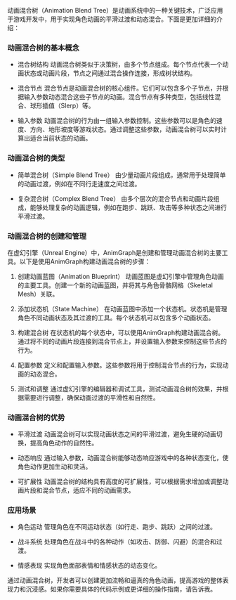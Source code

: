  动画混合树（Animation Blend Tree）是动画系统中的一种关键技术，广泛应用于游戏开发中，用于实现角色动画的平滑过渡和动态混合。下面是更加详细的介绍：

### 动画混合树的基本概念

- 混合树结构
  动画混合树类似于决策树，由多个节点组成。每个节点代表一个动画状态或动画片段，节点之间通过混合操作连接，形成树状结构。

- 混合节点
  混合节点是动画混合树的核心组件。它们可以包含多个子节点，并根据输入参数动态混合这些子节点的动画。混合节点有多种类型，包括线性混合、球形插值（Slerp）等。

- 输入参数
  动画混合树的行为由一组输入参数控制。这些参数可以是角色的速度、方向、地形坡度等游戏状态。通过调整这些参数，动画混合树可以实时计算出适合当前状态的动画。

### 动画混合树的类型

- 简单混合树（Simple Blend Tree）
  由少量动画片段组成，通常用于处理简单的动画过渡，例如在不同行走速度之间过渡。

- 复杂混合树（Complex Blend Tree）
  由多个层次的混合节点和动画片段组成，能够处理复杂的动画逻辑，例如在跑步、跳跃、攻击等多种状态之间进行平滑过渡。

### 动画混合树的创建和管理

在虚幻引擎（Unreal Engine）中，AnimGraph是创建和管理动画混合树的主要工具。以下是使用AnimGraph构建动画混合树的步骤：

1. 创建动画蓝图（Animation Blueprint）
   动画蓝图是虚幻引擎中管理角色动画的主要工具。创建一个新的动画蓝图，并将其与角色骨骼网格（Skeletal Mesh）关联。

2. 添加状态机（State Machine）
   在动画蓝图中添加一个状态机。状态机是管理角色不同动画状态及其过渡的工具。每个状态机可以包含多个动画状态。

3. 构建混合树
   在状态机的每个状态中，可以使用AnimGraph构建动画混合树。通过将不同的动画片段连接到混合节点上，并设置输入参数来控制这些节点的行为。

4. 配置参数
   定义和配置输入参数。这些参数将用于控制混合节点的行为，实现动画的动态混合。

5. 测试和调整
   通过虚幻引擎的编辑器和调试工具，测试动画混合树的效果，并根据需要进行调整，确保动画过渡的平滑性和自然性。

### 动画混合树的优势

- 平滑过渡
  动画混合树可以实现动画状态之间的平滑过渡，避免生硬的动画切换，提高角色动作的自然性。

- 动态响应
  通过输入参数，动画混合树能够动态响应游戏中的各种状态变化，使角色动作更加生动和灵活。

- 可扩展性
  动画混合树的结构具有高度的可扩展性，可以根据需求增加或调整动画片段和混合节点，适应不同的动画需求。

### 应用场景

- 角色运动
  管理角色在不同运动状态（如行走、跑步、跳跃）之间的过渡。

- 战斗系统
  处理角色在战斗中的各种动作（如攻击、防御、闪避）的混合和过渡。

- 情感表现
  实现角色面部表情和情感状态的动态变化。

通过动画混合树，开发者可以创建更加流畅和逼真的角色动画，提高游戏的整体表现力和沉浸感。如果你需要具体的代码示例或更详细的操作指南，请告诉我。